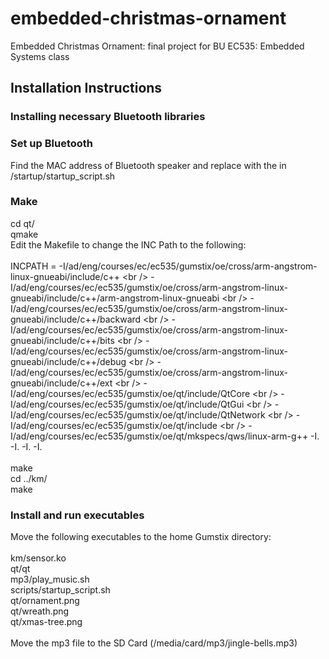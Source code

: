# embedded-christmas-ornament
Embedded Christmas Ornament: final project for BU EC535: Embedded Systems class<br />

## Installation Instructions
### Installing necessary Bluetooth libraries

### Set up Bluetooth
Find the MAC address of Bluetooth speaker and replace with the <MAC Address> in /startup/startup_script.sh<br />

### Make 
cd qt/<br />
qmake<br />
Edit the Makefile to change the INC Path to the following:<br /><br />
    INCPATH = -I/ad/eng/courses/ec/ec535/gumstix/oe/cross/arm-angstrom-linux-gnueabi/include/c++ \<br />
              -I/ad/eng/courses/ec/ec535/gumstix/oe/cross/arm-angstrom-linux-gnueabi/include/c++/arm-angstrom-linux-gnueabi \<br />
              -I/ad/eng/courses/ec/ec535/gumstix/oe/cross/arm-angstrom-linux-gnueabi/include/c++/backward \<br />
              -I/ad/eng/courses/ec/ec535/gumstix/oe/cross/arm-angstrom-linux-gnueabi/include/c++/bits \<br />
              -I/ad/eng/courses/ec/ec535/gumstix/oe/cross/arm-angstrom-linux-gnueabi/include/c++/debug \<br />
              -I/ad/eng/courses/ec/ec535/gumstix/oe/cross/arm-angstrom-linux-gnueabi/include/c++/ext \<br />
              -I/ad/eng/courses/ec/ec535/gumstix/oe/qt/include/QtCore \<br />
              -I/ad/eng/courses/ec/ec535/gumstix/oe/qt/include/QtGui \<br />
              -I/ad/eng/courses/ec/ec535/gumstix/oe/qt/include/QtNetwork \<br />
              -I/ad/eng/courses/ec/ec535/gumstix/oe/qt/include \<br />
              -I/ad/eng/courses/ec/ec535/gumstix/oe/qt/mkspecs/qws/linux-arm-g++ -I. -I. -I. -I.<br /><br />
make<br />
cd ../km/<br />
make<br />

### Install and run executables
Move the following executables to the home Gumstix directory:<br /><br />
  km/sensor.ko<br />
  qt/qt<br />
  mp3/play_music.sh<br />
  scripts/startup_script.sh<br />
  qt/ornament.png<br />
  qt/wreath.png<br />
  qt/xmas-tree.png<br /><br />
Move the mp3 file to the SD Card (/media/card/mp3/jingle-bells.mp3)<br />
